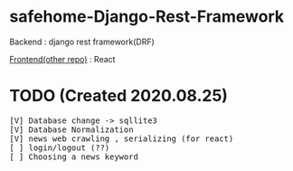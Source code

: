 # safehome-Django-Rest-Framework

Backend : django rest framework(DRF) 

[Frontend(other repo)](https://github.com/Cloud-MSA-edu-team-8/Multicampus_Cloud_team_8) : React<br>

# TODO (Created 2020.08.25)

<pre>
[V] Database change -> sqllite3
[V] Database Normalization
[V] news web crawling , serializing (for react)
[ ] login/logout (??)
[ ] Choosing a news keyword
</pre>
